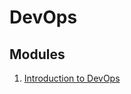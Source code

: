 # DevOps

## Modules
    
1. [Introduction to DevOps](https://docs.google.com/presentation/d/1wkQuej1ztZ9KdyNe_B4vFOXNLQnlk1NxJCJPM69s8s4/edit?usp=sharing)